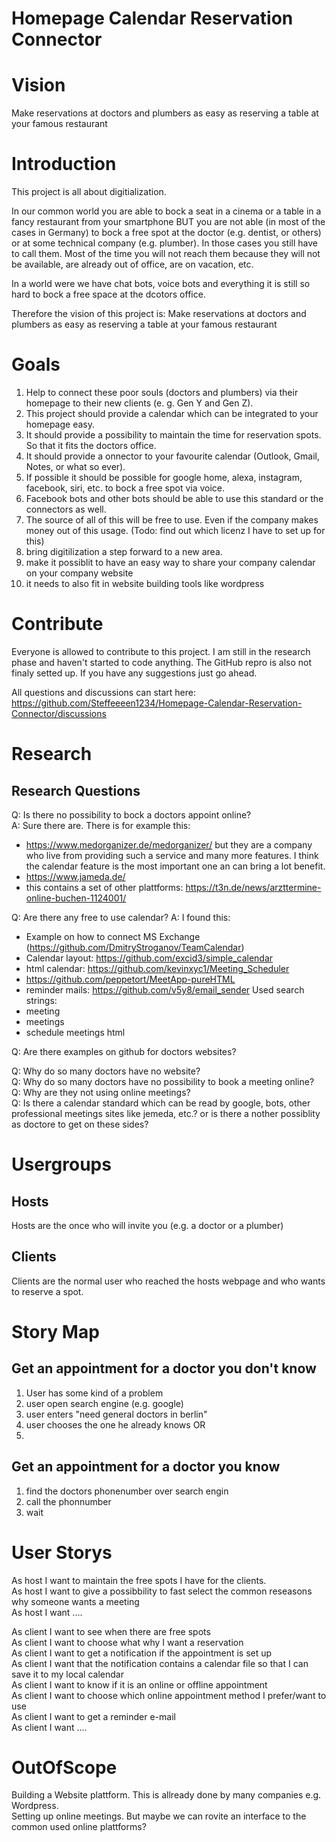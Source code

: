 # Homepage Calendar Reservation Connector
# Vision
Make reservations at doctors and plumbers as easy as reserving a table at your famous restaurant

# Introduction
This project is all about digitialization.

In our common world you are able to bock a seat in a cinema or a table in a fancy restaurant from your smartphone BUT you are not able (in most of the cases in Germany) to bock a free spot at the doctor (e.g. dentist, or others) or at some technical company (e.g. plumber). 
In those cases you still have to call them. 
Most of the time you will not reach them because they will not be available, are already out of office, are on vacation, etc.

In a world were we have chat bots, voice bots and everything it is still so hard to bock a free space at the dcotors office.

Therefore the vision of this project is: Make reservations at doctors and plumbers as easy as reserving a table at your famous restaurant

# Goals
1. Help to connect these poor souls (doctors and plumbers) via their homepage to their new clients (e. g. Gen Y and Gen Z). 
1. This project should provide a calendar which can be integrated to your homepage easy. 
1. It should provide a possibility to maintain the time for reservation spots. So that it fits the doctors office.
1. It should provide a onnector to your favourite calendar (Outlook, Gmail, Notes, or what so ever).
1. If possible it should be possible for google home, alexa, instagram, facebook, siri, etc. to bock a free spot via voice.
1. Facebook bots and other bots should be able to use this standard or the connectors as well.
1. The source of all of this will be free to use. Even if the company makes money out of this usage. (Todo: find out which licenz I have to set up for this)
1. bring digitilization a step forward to a new area.
1. make it possiblit to have an easy way to share your company calendar on your company website
1. it needs to also fit in website building tools like wordpress


# Contribute
Everyone is allowed to contribute to this project. 
I am still in the research phase and haven't started to code anything.
The GitHub repro is also not finaly setted up. If you have any suggestions just go ahead.

All questions and discussions can start here: https://github.com/Steffeeeen1234/Homepage-Calendar-Reservation-Connector/discussions

# Research

## Research Questions
Q: Is there no possibility to bock a doctors appoint online?<br>
A: Sure there are. There is for example this: <br>
- https://www.medorganizer.de/medorganizer/ but they are a company who live from providing such a service and many more features. 
I think the calendar feature is the most important one an can bring a lot benefit.
- https://www.jameda.de/ 
- this contains a set of other plattforms: https://t3n.de/news/arzttermine-online-buchen-1124001/

Q: Are there any free to use calendar?
A: I found this:
- Example on how to connect MS Exchange (https://github.com/DmitryStroganov/TeamCalendar)
- Calendar layout: https://github.com/excid3/simple_calendar
- html calendar: https://github.com/kevinxyc1/Meeting_Scheduler
- https://github.com/peppetort/MeetApp-pureHTML
- reminder mails: https://github.com/v5y8/email_sender
Used search strings:
- meeting
- meetings
- schedule meetings html


Q: Are there examples on github for doctors websites?


Q: Why do so many doctors have no website?<br>
Q: Why do so many doctors have no possibility to book a meeting online?<br>
Q: Why are they not using online meetings?<br>
Q: Is there a calendar standard which can be read by google, bots, other professional meetings sites like jemeda, etc.? or is there a nother possiblity as doctore to get on these sides? <br>

# Usergroups
## Hosts 
Hosts are the once who will invite you (e.g. a doctor or a plumber)

## Clients
Clients are the normal user who reached the hosts webpage and who wants to reserve a spot.

# Story Map

## Get an appointment for a doctor you don't know
1. User has some kind of a problem
1. user open search engine (e.g. google)
1. user enters "need general doctors in berlin"
1. user chooses the one he already knows OR 
1. 

## Get an appointment for a doctor you know
1. find the doctors phonenumber over search engin
1. call the phonnumber
1. wait

# User Storys
As host I want to maintain the free spots I have for the clients.<br>
As host I want to give a possibbility to fast select the common reseasons why someone wants a meeting<br>
As host I want ....<br>

As client I want to see when there are free spots<br>
As client I want to choose what why I want a reservation<br>
As client I want to get a notification if the appointment is set up<br>
As client I want that the notification contains a calendar file so that I can save it to my local calendar<br>
As client I want to know if it is an online or offline appointment<br>
As client I want to choose which online appointment method I prefer/want to use<br>
As client I want to get a reminder e-mail<br>
As client I want ....<br>


# OutOfScope
Building a Website plattform. This is allready done by many companies e.g. Wordpress.<br>
Setting up online meetings. But maybe we can rovite an interface to the common used online plattforms?


